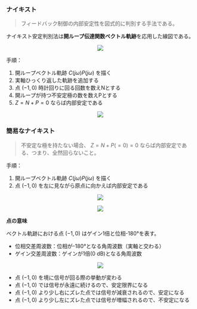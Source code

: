 ### ナイキスト
> フィードバック制御の内部安定性を図式的に判別する手法である。

ナイキスト安定判別法は**開ループ伝達関数ベクトル軌跡**を応用した線図である。

<p align="center">
    <img src="https://controlabo.com/wp-content/uploads/2022/06/nyquist_plot_example.png"/>
</p>

手順：
1. 開ループベクトル軌跡 $C(j\omega)P(j\omega)$ を描く
2. 実軸ひっくり返した軌跡を追加する
3. 点 $(-1, 0)$ 時計回りに回る回数を数えNとする
4. 開ループが持つ不安定極の数を数えPとする
5.  $Z = N + P = 0$ ならば内部安定である

<p align="center">
    <img src="https://controlabo.com/wp-content/uploads/2022/06/nypuist_N2_16_n.gif"/>
</p>

### 簡易なナイキスト
> 不安定な極を持たない場合、 $Z = N + P(=0) = 0$ ならば内部安定である、つまり、全然回らないこと。

手順：
1. 開ループベクトル軌跡 $C(j\omega)P(j\omega)$ を描く
2. 点 $(-1, 0)$ を左に見ながら原点に向かえば内部安定である

<p align="center">
    <img src="https://controlabo.com/wp-content/uploads/2022/06/simple_nyquist_stable.png"/>
</p>

<p align="center">
    <img src="https://controlabo.com/wp-content/uploads/2022/06/simple_nyquist_unstable.png"/>
</p>

**点の意味**

ベクトル軌跡における点 $(-1, 0)$ はゲイン1倍と位相-180°を表す。

- 位相交差周波数：位相が-180°となる角周波数（実軸と交わる）
- ゲイン交差周波数：ゲインが1倍(0 dB)となる角周波数

<p align="center">
    <img src="https://controlabo.com/wp-content/uploads/2022/05/phase_crossing_frequency_in_vector_locus-1.png"/>
</p>

- 点 $(-1, 0)$ を境に信号が回る際の挙動が変わる
- 点 $(-1, 0)$ では信号が永遠に続けるので、安定限界になる
- 点 $(-1, 0)$ より少し右にズレた点では信号が減衰されるので、安定になる
- 点 $(-1, 0)$ より少し左にズレた点では信号が増幅されるので、不安定になる

